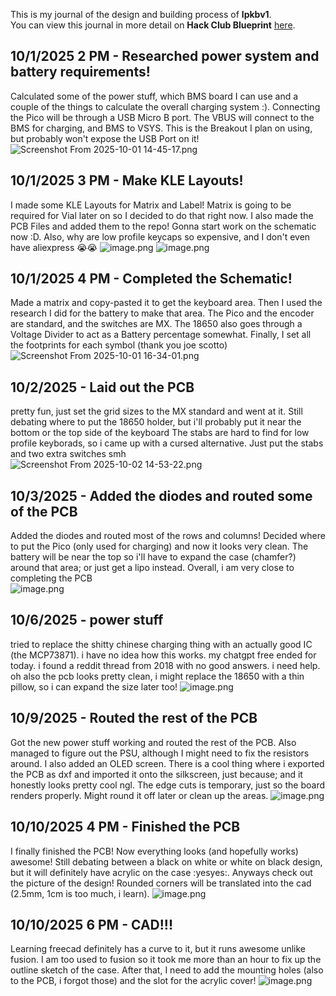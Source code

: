 <!--
  ===================    !!READ THIS NOTICE!!   ====================
  DO NOT edit this file manually. Your changes WILL BE OVERWRITTEN!
  This journal is auto generated and updated by Hack Club Blueprint.
  To edit this file, please edit your journal entries on Blueprint.
  ==================================================================
-->

This is my journal of the design and building process of **lpkbv1**.  
You can view this journal in more detail on **Hack Club Blueprint** [here](https://blueprint.hackclub.com/projects/23).


## 10/1/2025 2 PM - Researched power system and battery requirements!  

Calculated some of the power stuff, which BMS board I can use and a couple of the things to calculate the overall charging system :). Connecting the Pico will be through a USB Micro B port. The VBUS will connect to the BMS for charging, and BMS to VSYS. This is the Breakout I plan on using, but probably won't expose the USB Port on it!
![Screenshot From 2025-10-01 14-45-17.png](https://blueprint.hackclub.com/user-attachments/blobs/redirect/eyJfcmFpbHMiOnsiZGF0YSI6ODYsInB1ciI6ImJsb2JfaWQifX0=--a8f08b96462f26f55fee5e92ff4392ab50ef0d66/Screenshot%20From%202025-10-01%2014-45-17.png)

  

## 10/1/2025 3 PM - Make KLE Layouts!  

I made some KLE Layouts for Matrix and Label! Matrix is going to be required for Vial later on so I decided to do that right now. I also made the PCB Files and added them to the repo! Gonna start work on the schematic now :D. Also, why are low profile keycaps so expensive, and I don't even have aliexpress 😭😭
![image.png](https://blueprint.hackclub.com/user-attachments/blobs/redirect/eyJfcmFpbHMiOnsiZGF0YSI6ODgsInB1ciI6ImJsb2JfaWQifX0=--32dd097d3c982405d639be425bc2720f3cd07782/image.png)
![image.png](https://blueprint.hackclub.com/user-attachments/blobs/redirect/eyJfcmFpbHMiOnsiZGF0YSI6ODksInB1ciI6ImJsb2JfaWQifX0=--420e62bc1db55d0f81cc48383fab8f8197b9ffc5/image.png)

  

## 10/1/2025 4 PM - Completed the Schematic!  

Made a matrix and copy-pasted it to get the keyboard area. Then I used the research I did for the battery to make that area. The Pico and the encoder are standard, and the switches are MX. The 18650 also goes through a Voltage Divider to act as a Battery percentage somewhat. Finally, I set all the footprints for each symbol (thank you joe scotto) <br />
![Screenshot From 2025-10-01 16-34-01.png](https://blueprint.hackclub.com/user-attachments/blobs/redirect/eyJfcmFpbHMiOnsiZGF0YSI6OTAsInB1ciI6ImJsb2JfaWQifX0=--b81998dad0758c9b8a0b4ae3ea07584e97c1e716/Screenshot%20From%202025-10-01%2016-34-01.png)

  

## 10/2/2025 - Laid out the PCB  

pretty fun, just set the grid sizes to the MX standard and went at it. Still debating where to put the 18650 holder, but i'll probably put it near the bottom or the top side of the keyboard
The stabs are hard to find for low profile keyborads, so i came up with a cursed alternative. Just put the stabs and two extra switches smh <br />
![Screenshot From 2025-10-02 14-53-22.png](https://blueprint.hackclub.com/user-attachments/blobs/redirect/eyJfcmFpbHMiOnsiZGF0YSI6OTEsInB1ciI6ImJsb2JfaWQifX0=--45176f1b600b580654aa28ad851997acb864eb4a/Screenshot%20From%202025-10-02%2014-53-22.png)
  

## 10/3/2025 - Added the diodes and routed some of the PCB  

Added the diodes and routed most of the rows and columns! Decided where to put the Pico (only used for charging) and now it looks very clean. The battery will be near the top so i'll have to expand the case (chamfer?) around that area; or just get a lipo instead. Overall, i am very close to completing the PCB <br />
![image.png](https://blueprint.hackclub.com/user-attachments/blobs/redirect/eyJfcmFpbHMiOnsiZGF0YSI6MTQ5LCJwdXIiOiJibG9iX2lkIn19--900765fdb230b47c38e3cb087e52a7b6dbede5d9/image.png)
  

## 10/6/2025 - power stuff  

tried to replace the shitty chinese charging thing with an actually good IC (the MCP73871). i have no idea how this works. my chatgpt free ended for today. i found a reddit thread from 2018 with no good answers. i need help. oh also the pcb looks pretty clean, i might replace the 18650 with a thin pillow, so i can expand the size later too!
![image.png](https://blueprint.hackclub.com/user-attachments/blobs/redirect/eyJfcmFpbHMiOnsiZGF0YSI6NjE2LCJwdXIiOiJibG9iX2lkIn19--3f72a9d44f5e7e5c9f5e3be596bf049c51d94fb0/image.png)  

## 10/9/2025 - Routed the rest of the PCB  

Got the new power stuff working and routed the rest of the PCB. Also managed to figure out the PSU, although I might need to fix the resistors around. I also added an OLED screen. There is a cool thing where i exported the PCB as dxf and imported it onto the silkscreen, just because; and it honestly looks pretty cool ngl. The edge cuts is temporary, just so the board renders properly. Might round it off later or clean up the areas.
![image.png](https://blueprint.hackclub.com/user-attachments/blobs/proxy/eyJfcmFpbHMiOnsiZGF0YSI6MTIyNywicHVyIjoiYmxvYl9pZCJ9fQ==--561dbd153a002b56e3f1dda7c08413d1ff70095f/image.png)

  

## 10/10/2025 4 PM - Finished the PCB  

I finally finished the PCB! Now everything looks (and hopefully works) awesome! Still debating between a black on white or white on black design, but it will definitely have acrylic on the case :yesyes:. Anyways check out the picture of the design! Rounded corners will be translated into the cad (2.5mm, 1cm is too much, i learn).
![image.png](https://blueprint.hackclub.com/user-attachments/blobs/proxy/eyJfcmFpbHMiOnsiZGF0YSI6MTM2NSwicHVyIjoiYmxvYl9pZCJ9fQ==--760decf50dfaf99adafd449ff98845cf55100945/image.png)
  

## 10/10/2025 6 PM - CAD!!!  

Learning freecad definitely has a curve to it, but it runs awesome unlike fusion. I am too used to fusion so it took me more than an hour to fix up the outline sketch of the case. After that, I need to add the mounting holes (also to the PCB, i forgot those) and  the slot for the acrylic cover!
![image.png](https://blueprint.hackclub.com/user-attachments/blobs/proxy/eyJfcmFpbHMiOnsiZGF0YSI6MTM4NCwicHVyIjoiYmxvYl9pZCJ9fQ==--4cd042701ffc94a4e6f171b76ea7f80373cea0a6/image.png)
  

